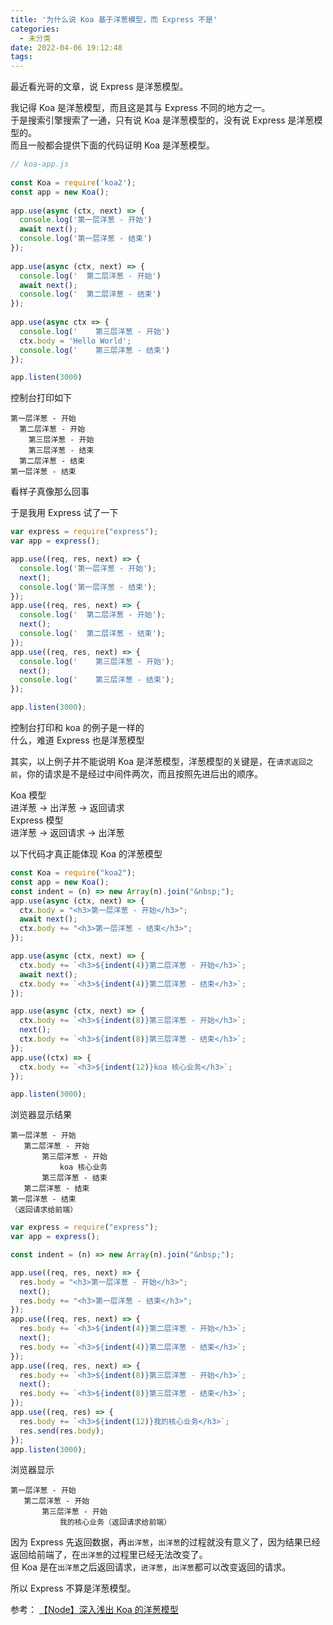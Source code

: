 ```yaml
---
title: '为什么说 Koa 基于洋葱模型，而 Express 不是'
categories:
  - 未分类
date: 2022-04-06 19:12:48
tags:
---
```

最近看光哥的文章，说 Express 是洋葱模型。

我记得 Koa 是洋葱模型，而且这是其与 Express 不同的地方之一。  
于是搜索引擎搜索了一通，只有说 Koa 是洋葱模型的，没有说 Express 是洋葱模型的。  
而且一般都会提供下面的代码证明 Koa 是洋葱模型。
```js
// koa-app.js
 
const Koa = require('koa2');
const app = new Koa();
 
app.use(async (ctx, next) => {
  console.log('第一层洋葱 - 开始')
  await next();
  console.log('第一层洋葱 - 结束')
});
 
app.use(async (ctx, next) => {
  console.log('  第二层洋葱 - 开始')
  await next();
  console.log('  第二层洋葱 - 结束')
});
 
app.use(async ctx => {
  console.log('    第三层洋葱 - 开始')
  ctx.body = 'Hello World';
  console.log('    第三层洋葱 - 结束')
});

app.listen(3000)
```
控制台打印如下
```
第一层洋葱 - 开始
  第二层洋葱 - 开始
    第三层洋葱 - 开始
    第三层洋葱 - 结束
  第二层洋葱 - 结束
第一层洋葱 - 结束
```
看样子真像那么回事

于是我用 Express 试了一下
```js
var express = require("express");
var app = express();

app.use((req, res, next) => {
  console.log('第一层洋葱 - 开始');
  next();
  console.log('第一层洋葱 - 结束');
});
app.use((req, res, next) => {
  console.log('  第二层洋葱 - 开始');
  next();
  console.log('  第二层洋葱 - 结束');
});
app.use((req, res, next) => {
  console.log('    第三层洋葱 - 开始');
  next();
  console.log('    第三层洋葱 - 结束');
});

app.listen(3000);

```
控制台打印和 koa 的例子是一样的  
什么，难道 Express 也是洋葱模型

其实，以上例子并不能说明 Koa 是洋葱模型，洋葱模型的关键是，在`请求返回之前`，你的请求是不是经过中间件两次，而且按照先进后出的顺序。

Koa 模型  
进洋葱 -> 出洋葱 -> 返回请求  
Express 模型  
进洋葱 -> 返回请求 -> 出洋葱

以下代码才真正能体现 Koa 的洋葱模型
```js
const Koa = require("koa2");
const app = new Koa();
const indent = (n) => new Array(n).join("&nbsp;");
app.use(async (ctx, next) => {
  ctx.body = "<h3>第一层洋葱 - 开始</h3>";
  await next();
  ctx.body += "<h3>第一层洋葱 - 结束</h3>";
});

app.use(async (ctx, next) => {
  ctx.body += `<h3>${indent(4)}第二层洋葱 - 开始</h3>`;
  await next();
  ctx.body += `<h3>${indent(4)}第二层洋葱 - 结束</h3>`;
});

app.use(async (ctx, next) => {
  ctx.body += `<h3>${indent(8)}第三层洋葱 - 开始</h3>`;
  next();
  ctx.body += `<h3>${indent(8)}第三层洋葱 - 结束</h3>`;
});
app.use((ctx) => {
  ctx.body += `<h3>${indent(12)}koa 核心业务</h3>`;
});

app.listen(3000);

```
浏览器显示结果


```
第一层洋葱 - 开始
   第二层洋葱 - 开始
       第三层洋葱 - 开始
           koa 核心业务
       第三层洋葱 - 结束
   第二层洋葱 - 结束
第一层洋葱 - 结束
（返回请求给前端）
```

```js
var express = require("express");
var app = express();

const indent = (n) => new Array(n).join("&nbsp;");

app.use((req, res, next) => {
  res.body = "<h3>第一层洋葱 - 开始</h3>";
  next();
  res.body += "<h3>第一层洋葱 - 结束</h3>";
});
app.use((req, res, next) => {
  res.body += `<h3>${indent(4)}第二层洋葱 - 开始</h3>`;
  next();
  res.body += `<h3>${indent(4)}第二层洋葱 - 结束</h3>`;
});
app.use((req, res, next) => {
  res.body += `<h3>${indent(8)}第三层洋葱 - 开始</h3>`;
  next();
  res.body += `<h3>${indent(8)}第三层洋葱 - 结束</h3>`;
});
app.use((req, res) => {
  res.body += `<h3>${indent(12)}我的核心业务</h3>`;
  res.send(res.body);
});
app.listen(3000);

```
浏览器显示
```
第一层洋葱 - 开始
   第二层洋葱 - 开始
       第三层洋葱 - 开始
           我的核心业务（返回请求给前端）
```

因为 Express 先返回数据，再`出洋葱`，`出洋葱`的过程就没有意义了，因为结果已经返回给前端了，在`出洋葱`的过程里已经无法改变了。  
但 Koa 是在`出洋葱`之后返回请求，`进洋葱`，`出洋葱`都可以改变返回的请求。

所以 Express 不算是洋葱模型。


参考：
[【Node】深入浅出 Koa 的洋葱模型](https://juejin.cn/post/7012031464237694983)